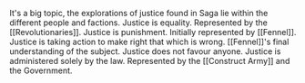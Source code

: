 It's a big topic, the explorations of justice found in Saga lie within the different people and factions.
Justice is equality.
	Represented by the [[Revolutionaries]].
Justice is punishment.
	Initially represented by [[Fennel]].
Justice is taking action to make right that which is wrong.
	[[Fennel]]'s final understanding of the subject.
Justice does not favour anyone.
Justice is administered solely by the law.
	Represented by the [[Construct Army]] and the Government.